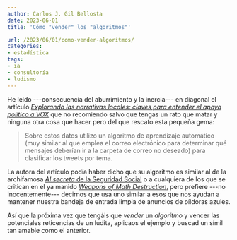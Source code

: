```yaml
---
author: Carlos J. Gil Bellosta
date: 2023-06-01
title: 'Cómo "vender" los "algoritmos"'

url: /2023/06/01/como-vender-algoritmos/
categories:
- estadística
tags:
- ia
- consultoría
- ludismo
---
```


He leído ---consecuencia del aburrimiento y la inercia--- en diagonal el artículo
[_Explorando las narrativas locales: claves para entender el apoyo político a VOX_](https://nadaesgratis.es/admin/explorando-las-narrativas-locales-claves-para-entender-el-apoyo-politico-a-vox) que no recomiendo salvo que tengas un rato que matar y ninguna otra cosa que hacer pero del que rescato esta pequeña gema:

> Sobre estos datos utilizo un algoritmo de aprendizaje automático (muy similar al que emplea el correo electrónico para determinar qué mensajes deberían ir a la carpeta de correo no deseado) para clasificar los tweets por tema.

La autora del artículo podía haber dicho que su algoritmo es similar al de la archifamosa [_AI secreta_ de la Seguridad Social](https://www.elconfidencial.com/tecnologia/2023-04-17/seguridad-social-ia-inteligencia-artificial-inss-bajas-empleo-algoritmos_3611167/)
o a cualquiera de los que se critican en el ya manido
[_Weapons of Math Destruction_](/2017/01/16/weapons-of-math-destruction/),
pero prefiere ---no inocentemente--- decirnos que usa uno similar a esos que nos ayudan a mantener nuestra bandeja de entrada limpia de anuncios de píldoras azules.

Así que la próxima vez que tengáis que _vender_ un _algoritmo_ y vencer las potenciales reticencias de un ludita, aplicaos el ejemplo y buscad un símil tan amable como el anterior.